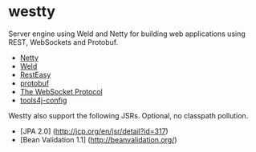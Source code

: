 # westty

Server engine using Weld and Netty for building web applications using REST, WebSockets and Protobuf.

* [Netty](http://netty.io)
* [Weld](http://seamframework.org/Weld)
* [RestEasy](http://www.jboss.org/resteasy)
* [protobuf](http://code.google.com/p/protobuf)
* [The WebSocket Protocol](http://tools.ietf.org/html/rfc6455)
* [tools4j-config](https://github.com/deephacks/tools4j-config)

Westty also support the following JSRs. Optional, no classpath pollution.

* [JPA 2.0] (http://jcp.org/en/jsr/detail?id=317)
* [Bean Validation 1.1] (http://beanvalidation.org/)

